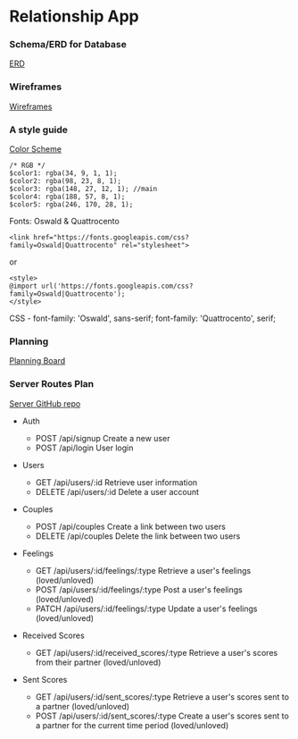 # Relationship App

### Schema/ERD for Database
[ERD](https://drive.google.com/file/d/1QXSHpquH37266fL5_dRPYeiIJ2ecnwaq/view?usp=sharing)

### Wireframes
[Wireframes](https://xd.adobe.com/view/7d7d3742-d589-4880-bf49-c2c8658f40d9/)

### A style guide
[Color Scheme](coolors.co/220901-621708-941b0c-bc3908-f6aa1c)

```
/* RGB */
$color1: rgba(34, 9, 1, 1);
$color2: rgba(98, 23, 8, 1);
$color3: rgba(148, 27, 12, 1); //main
$color4: rgba(188, 57, 8, 1);
$color5: rgba(246, 170, 28, 1);
```

Fonts: Oswald & Quattrocento
```
<link href="https://fonts.googleapis.com/css?family=Oswald|Quattrocento" rel="stylesheet">
```
or
```
<style>
@import url('https://fonts.googleapis.com/css?family=Oswald|Quattrocento');
</style>
```

CSS -
font-family: 'Oswald', sans-serif;
font-family: 'Quattrocento', serif;


### Planning

[Planning Board](https://waffle.io/teddim/relationship_app)



### Server Routes Plan
[Server GitHub repo](https://github.com/teddim/relationship_app_api)
- Auth
  - POST /api/signup Create a new user
  - POST /api/login User login

- Users
  - GET /api/users/:id Retrieve user information
  - DELETE /api/users/:id Delete a user account

- Couples
  - POST /api/couples Create a link between two users
  - DELETE /api/couples Delete the link between two users

- Feelings
  - GET /api/users/:id/feelings/:type Retrieve a user's feelings (loved/unloved)
  - POST /api/users/:id/feelings/:type Post a user's feelings (loved/unloved)
  - PATCH /api/users/:id/feelings/:type Update a user's feelings (loved/unloved)

- Received Scores
  - GET /api/users/:id/received_scores/:type Retrieve a user's scores from their partner (loved/unloved)

- Sent Scores
  - GET /api/users/:id/sent_scores/:type Retrieve a user's scores sent to a partner (loved/unloved)
  - POST /api/users/:id/sent_scores/:type Create a user's scores sent to a partner for the current time period (loved/unloved)
